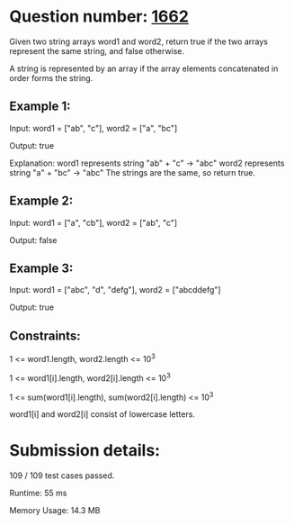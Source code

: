 # Question number: [1662](https://leetcode.com/problems/check-if-two-string-arrays-are-equivalent/)
Given two string arrays word1 and word2, return true if the two arrays represent the same string, and false otherwise.

A string is represented by an array if the array elements concatenated in order forms the string.

## Example 1:

Input: word1 = ["ab", "c"], word2 = ["a", "bc"]

Output: true

Explanation:
word1 represents string "ab" + "c" -> "abc"
word2 represents string "a" + "bc" -> "abc"
The strings are the same, so return true.

## Example 2:

Input: word1 = ["a", "cb"], word2 = ["ab", "c"]

Output: false

## Example 3:

Input: word1  = ["abc", "d", "defg"], word2 = ["abcddefg"]

Output: true

## Constraints:

1 <= word1.length, word2.length <= 10<sup>3</sup>

1 <= word1[i].length, word2[i].length <= 10<sup>3</sup>

1 <= sum(word1[i].length), sum(word2[i].length) <= 10<sup>3</sup>

word1[i] and word2[i] consist of lowercase letters.

# Submission details:

109 / 109 test cases passed.

Runtime: 55 ms

Memory Usage: 14.3 MB

